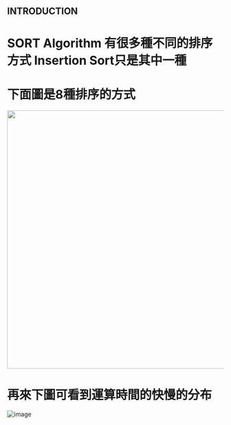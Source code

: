 INTRODUCTION
------------------
# SORT Algorithm 有很多種不同的排序方式 Insertion Sort只是其中一種

# 下面圖是8種排序的方式
<img src="https://github.com/weberliao/Data-structure-and-Algorithm/blob/README.md/123.png" height='600' weight='500'>

# 再來下圖可看到運算時間的快慢的分布
![image](https://github.com/weberliao/Data-structure-and-Algorithm/blob/README.md/TIME.png )

